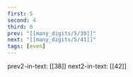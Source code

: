 ```yaml
---
first: 5
second: 4
third: 0
prev: "[[many_digits/5/39]]"
next: "[[many_digits/5/41]]"
tags: [even]
---
```

prev2-in-text: [[38]]
next2-in-text: [[42]]
